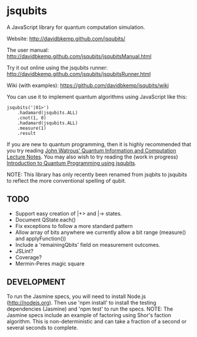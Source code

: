 jsqubits
========

A JavaScript library for quantum computation simulation.

Website:
http://davidbkemp.github.com/jsqubits/

The user manual:
http://davidbkemp.github.com/jsqubits/jsqubitsManual.html

Try it out online using the jsqubits runner:
http://davidbkemp.github.com/jsqubits/jsqubitsRunner.html

Wiki (with examples):
https://github.com/davidbkemp/jsqubits/wiki

You can use it to implement quantum algorithms using JavaScript like this:

    jsqubits('|01>')
        .hadamard(jsqubits.ALL)
        .cnot(1, 0)
        .hadamard(jsqubits.ALL)
        .measure(1)
        .result

If you are new to quantum programming, then it is highly recommended that you try reading
[John Watrous' Quantum Information and Computation Lecture Notes](http://www.cs.uwaterloo.ca/~watrous/lecture-notes.html).
You may also wish to try reading the (work in progress) [Introduction to Quantum Programming using jsqubits](http://davidbkemp.github.com/jsqubits/jsqubitsTutorial.html).

NOTE: This library has only recently been renamed from jsqbits to jsqubits to reflect the more conventional spelling of qubit.

TODO
-----
* Support easy creation of |+> and |-> states.
* Document QState.each()
* Fix exceptions to follow a more standard pattern
* Allow array of bits anywhere we currently allow a bit range (measure() and applyFunction())
* Include a 'remainingQbits' field on measurement outcomes.
* JSLint?
* Coverage?
* Mermin-Peres magic square

DEVELOPMENT
-----------
To run the Jasmine specs, you will need to install Node.js (http://nodejs.org).
Then use 'npm install' to install the testing dependencies (Jasmine) and 'npm test' to run the specs.
NOTE: The Jasmine specs include an example of factoring using Shor's faction algorithm.  This is non-deterministic and can take a fraction of a second or several seconds to complete.
